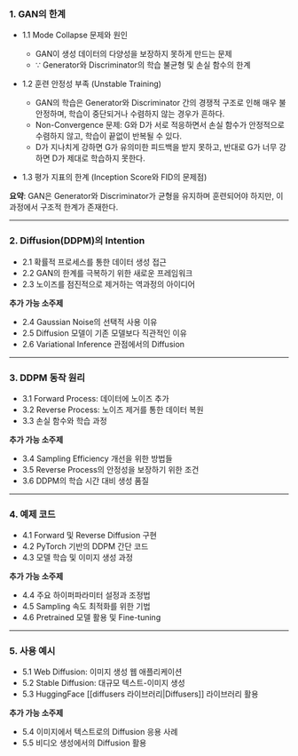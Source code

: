 
### 1. GAN의 한계

- 1.1 Mode Collapse 문제와 원인
    - GAN이 생성 데이터의 다양성을 보장하지 못하게 만드는 문제
    - $\because$ Generator와 Discriminator의 학습 불균형 및 손실 함수의 한계
    
- 1.2 훈련 안정성 부족 (Unstable Training)
    - GAN의 학습은 Generator와 Discriminator 간의 경쟁적 구조로 인해 매우 불안정하며, 학습이 중단되거나 수렴하지 않는 경우가 흔하다.
    - Non-Convergence 문제: G와 D가 서로 적응하면서 손실 함수가 안정적으로 수렴하지 않고, 학습이 끝없이 반복될 수 있다.
    - D가 지나치게 강하면 G가 유의미한 피드백을 받지 못하고, 반대로 G가 너무 강하면 D가 제대로 학습하지 못한다.
    
- 1.3 평가 지표의 한계 (Inception Score와 FID의 문제점)
    

**요약**: GAN은 Generator와 Discriminator가 균형을 유지하며 훈련되어야 하지만, 이 과정에서 구조적 한계가 존재한다.

---

### 2. Diffusion(DDPM)의 Intention

- 2.1 확률적 프로세스를 통한 데이터 생성 접근
- 2.2 GAN의 한계를 극복하기 위한 새로운 프레임워크
- 2.3 노이즈를 점진적으로 제거하는 역과정의 아이디어

**추가 가능 소주제**

- 2.4 Gaussian Noise의 선택적 사용 이유
- 2.5 Diffusion 모델이 기존 모델보다 직관적인 이유
- 2.6 Variational Inference 관점에서의 Diffusion

---

### 3. DDPM 동작 원리

- 3.1 Forward Process: 데이터에 노이즈 추가
- 3.2 Reverse Process: 노이즈 제거를 통한 데이터 복원
- 3.3 손실 함수와 학습 과정

**추가 가능 소주제**

- 3.4 Sampling Efficiency 개선을 위한 방법들
- 3.5 Reverse Process의 안정성을 보장하기 위한 조건
- 3.6 DDPM의 학습 시간 대비 생성 품질

---

### 4. 예제 코드

- 4.1 Forward 및 Reverse Diffusion 구현
- 4.2 PyTorch 기반의 DDPM 간단 코드
- 4.3 모델 학습 및 이미지 생성 과정

**추가 가능 소주제**

- 4.4 주요 하이퍼파라미터 설정과 조정법
- 4.5 Sampling 속도 최적화를 위한 기법
- 4.6 Pretrained 모델 활용 및 Fine-tuning

---

### 5. 사용 예시

- 5.1 Web Diffusion: 이미지 생성 웹 애플리케이션
- 5.2 Stable Diffusion: 대규모 텍스트-이미지 생성
- 5.3 HuggingFace [[diffusers 라이브러리|Diffusers]] 라이브러리 활용

**추가 가능 소주제**

- 5.4 이미지에서 텍스트로의 Diffusion 응용 사례
- 5.5 비디오 생성에서의 Diffusion 활용
